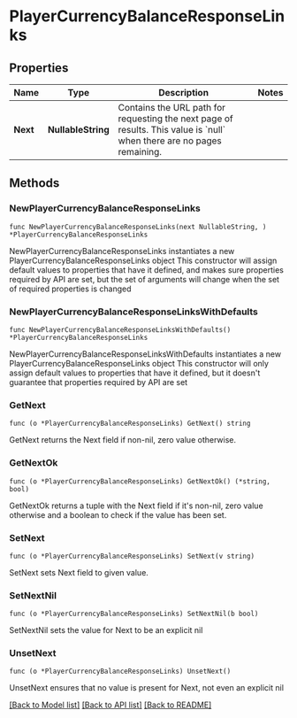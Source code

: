 # PlayerCurrencyBalanceResponseLinks

## Properties

Name | Type | Description | Notes
------------ | ------------- | ------------- | -------------
**Next** | **NullableString** | Contains the URL path for requesting the next page of results. This value is &#x60;null&#x60; when there are no pages remaining. | 

## Methods

### NewPlayerCurrencyBalanceResponseLinks

`func NewPlayerCurrencyBalanceResponseLinks(next NullableString, ) *PlayerCurrencyBalanceResponseLinks`

NewPlayerCurrencyBalanceResponseLinks instantiates a new PlayerCurrencyBalanceResponseLinks object
This constructor will assign default values to properties that have it defined,
and makes sure properties required by API are set, but the set of arguments
will change when the set of required properties is changed

### NewPlayerCurrencyBalanceResponseLinksWithDefaults

`func NewPlayerCurrencyBalanceResponseLinksWithDefaults() *PlayerCurrencyBalanceResponseLinks`

NewPlayerCurrencyBalanceResponseLinksWithDefaults instantiates a new PlayerCurrencyBalanceResponseLinks object
This constructor will only assign default values to properties that have it defined,
but it doesn't guarantee that properties required by API are set

### GetNext

`func (o *PlayerCurrencyBalanceResponseLinks) GetNext() string`

GetNext returns the Next field if non-nil, zero value otherwise.

### GetNextOk

`func (o *PlayerCurrencyBalanceResponseLinks) GetNextOk() (*string, bool)`

GetNextOk returns a tuple with the Next field if it's non-nil, zero value otherwise
and a boolean to check if the value has been set.

### SetNext

`func (o *PlayerCurrencyBalanceResponseLinks) SetNext(v string)`

SetNext sets Next field to given value.


### SetNextNil

`func (o *PlayerCurrencyBalanceResponseLinks) SetNextNil(b bool)`

 SetNextNil sets the value for Next to be an explicit nil

### UnsetNext
`func (o *PlayerCurrencyBalanceResponseLinks) UnsetNext()`

UnsetNext ensures that no value is present for Next, not even an explicit nil

[[Back to Model list]](../README.md#documentation-for-models) [[Back to API list]](../README.md#documentation-for-api-endpoints) [[Back to README]](../README.md)


